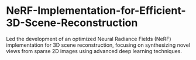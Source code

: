 # NeRF-Implementation-for-Efficient-3D-Scene-Reconstruction
Led the development of an optimized Neural Radiance Fields (NeRF) implementation for 3D scene reconstruction, focusing on synthesizing novel views from sparse 2D images using advanced deep learning techniques.
